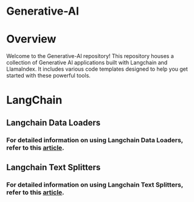 # Generative-AI
  
# Overview
Welcome to the Generative-AI repository! This repository houses a collection of Generative AI applications built with Langchain and LlamaIndex. It includes various code templates designed to help you get started with these powerful tools.

# LangChain

## Langchain Data Loaders
### For detailed information on using Langchain Data Loaders, refer to this [article](https://www.analyticsvidhya.com/blog/2024/07/langchain-document-loaders/?utm_source=social%20&utm_medium=github).

## Langchain Text Splitters
### For detailed information on using Langchain Text Splitters, refer to this [article](https://www.analyticsvidhya.com/blog/2024/07/langchain-text-splitters/?utm_source=social&utm_medium=github).
